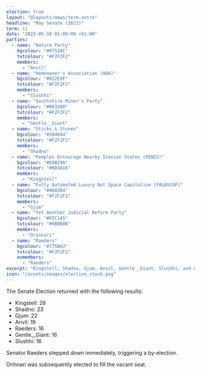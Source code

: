 ```yaml
---
election: true
layout: "@layouts/news/term.astro"
headline: "May Senate (2023)"
term: 11
date: "2023-05-10 01:09:00 +01:00"
parties:
  - name: "Nature Party"
    bgcolour: "#07510C"
    txtcolour: "#F2F2F2"
    members:
      - "Anvil"
  - name: "Homeowner's Association (HOA)"
    bgcolour: "#822E9F"
    txtcolour: "#F2F2F2"
    members:
      - "Slushhi"
  - name: "Southshire Miner's Party"
    bgcolour: "#003300"
    txtcolour: "#F2F2F2"
    members:
      - "Gentle__Giant"
  - name: "Sticks & Stones"
    bgcolour: "#304044"
    txtcolour: "#F2F2F2"
    members:
      - "Shadno"
  - name: "Peoples Entourage Nearby Icenian States (PENIS)"
    bgcolour: "#E8B29A"
    txtcolour: "#8D3A16"
    members:
      - "Kingstell"
  - name: "Fully Automated Luxury Bot Space Capitalism (FALBSCAP)"
    bgcolour: "#4682B4"
    txtcolour: "#F2F2F2"
    members:
      - "Gjum"
  - name: "Yet Another Judicial Reform Party"
    bgcolour: "#FFC145"
    txtcolour: "#0B0B0B"
    members:
      - "Orinnari"
  - name: "Raeders"
    bgcolour: "#775BA2"
    txtcolour: "#F2F2F2"
    exmembers:
      - "Raeders"
excerpt: "Kingstell, Shadno, Gjum, Anvil, Gentle__Giant, Slushhi, and Orinnari elected to the Senate."
icon: "/assets/images/election_stock.png"
---
```

The Senate Election returned with the following results:

- Kingstell: 28
- Shadno: 23
- Gjum: 22
- Anvil: 19
- Raeders: 16
- Gentle__Giant: 16
- Slushhi: 16

Senator Raeders stepped down immediately, triggering a by-election.

Orinnari was subsequently elected to fill the vacant seat.

